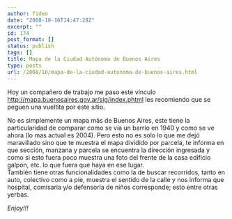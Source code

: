 ```yaml
---
author: fideo
date: "2008-10-16T14:47:28Z"
excerpt: ""
id: 174
post_format: []
status: publish
tags: []
title: Mapa de la Ciudad Autónoma de Buenos Aires
type: posts
url: /2008/10/mapa-de-la-ciudad-autonoma-de-buenos-aires.html
---
```

Hoy un compañero de trabajo me paso este vínculo <http://mapa.buenosaires.gov.ar/sig/index.phtml> les recomiendo que se peguen una vueltita por este sitio.

No es simplemente un mapa más de Buenos Aires, este tiene la particularidad de comparar como se vía un barrio en 1940 y como se ve ahora (lo mas actual es 2004). Pero esto no es solo lo que me dejó maravillado sino que te muestra el mapa dividido por parcela, te informa en que sección, manzana y parcela se encuentra la dirección ingresada y como si esto fuera poco muestra una foto del frente de la casa edificio galpón, etc. lo que fuera que haya en ese lugar.  
También tiene otras funcionalidades como la de buscar recorridos, tanto en auto, colectivo como a pie, muestra el sentido de la calle y nos informa que hospital, comisaría y/o defensoría de niños corresponde; esto entre otras yerbas.

*Enjoy!!!*
